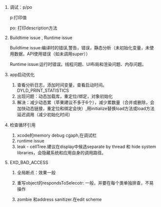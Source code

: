 1. 调试：p/po

	p:打印值

	po: 打印description方法

2. Buildtime issue , Runtime issue

	Buildtime issue:编译时的错误,警告，错误，静态分析（未初始化变量，未使用数据，API使用错误（如未调用super））

	Runtime issue:运行时错误。线程问题、UI布局和渲染问题、内存问题。

3. app启动优化

	1. 查看分析日志，添加时间变量，查看启动时间。DYLD_PRINT_STATISTICS
	2. 出现问题：动态加载库，重定位/绑定，对象初始化
	3. 解决：减少动态累（苹果建议不多于6个），减少累数量（合并或删除，会加快动态链接，重定位和绑定会快）,用initialize替换load方法或load方法延迟调用（减少初始化时间）

4. 检查循环引用

	1. xcode的memory debug cgaph,在调试栏
	2. runtime issue
	3. leak - cellTree.建议在display中候选separate by thread 和 hide system libraries，会隐藏系统和应用自身的调用路径。

5. EXD_BAD_ACCESS

	1. 全局断点：效果一般

	2. 重写object的respondsToSelecotr: 一般，并要在每个类单独排查，不易操作

	3. zombie 和address sanitizer.在edit scheme

		